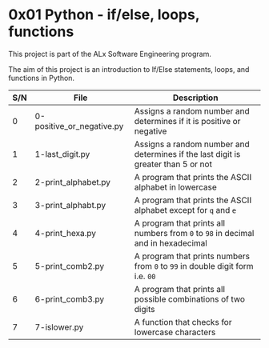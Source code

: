# 0x01 Python - if/else, loops, functions

This project is part of the ALx Software Engineering program.

The aim of this project is an introduction to If/Else statements, loops, and functions in Python.

| S/N | File | Description |
| --- | ---- | ----------- |
| 0 | 0-positive_or_negative.py | Assigns a random number and determines if it is positive or negative |
| 1 | 1-last_digit.py | Assigns a random number and determines if the last digit is greater than 5 or not |
| 2 | 2-print_alphabet.py | A program that prints the ASCII alphabet in lowercase |
| 3 | 3-print_alphabt.py | A program that prints the ASCII alphabet except for `q` and `e` |
| 4 | 4-print_hexa.py | A program that prints all numbers from `0` to `98` in decimal and in hexadecimal |
| 5 | 5-print_comb2.py | A program that prints numbers from `0` to `99` in double digit form i.e. `00` |
| 6 | 6-print_comb3.py | A program that prints all possible combinations of two digits |
| 7 | 7-islower.py | A function that checks for lowercase characters | 
